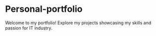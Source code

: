 # Personal-portfolio
Welcome to my portfolio! Explore my projects showcasing my skills and passion for IT industry.
